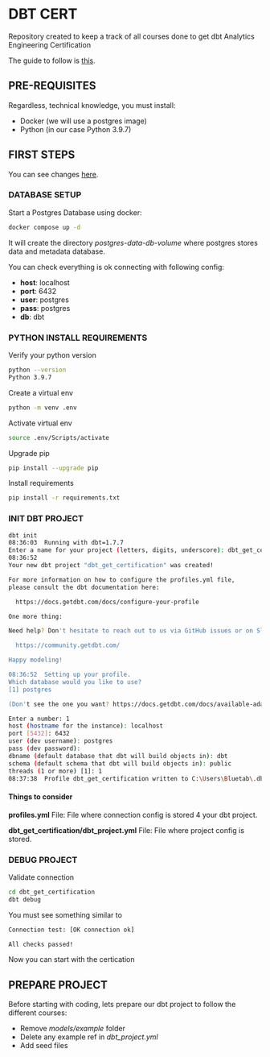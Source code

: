 # DBT CERT

Repository created to keep a track of all courses done to get dbt Analytics Engineering  Certification

The guide to follow is [this](https://www.getdbt.com/assets/uploads/dbt_certificate_study_guide.pdf).

## PRE-REQUISITES

Regardless, technical knowledge, you must install:

- Docker (we will use a postgres image)
- Python (in our case Python 3.9.7)

## FIRST STEPS

You can see changes [here](https://github.com/davidmunoz4185/dbt_cert/pull/1/files).

### DATABASE SETUP

Start a Postgres Database using docker:

```bash
docker compose up -d
```

It will create the directory _postgres-data-db-volume_ where postgres stores data and metadata database.

You can check everything is ok connecting with following config:

- __host__: localhost
- __port__: 6432
- __user__: postgres
- __pass__: postgres
- __db__: dbt

### PYTHON INSTALL REQUIREMENTS

Verify your python version

```BASH
python --version
Python 3.9.7
```

Create a virtual env

```BASH
python -m venv .env
```

Activate virtual env

```BASH
source .env/Scripts/activate
```

Upgrade pip

```BASH
pip install --upgrade pip
```

Install requirements

```BASH
pip install -r requirements.txt
```

### INIT DBT PROJECT

```BASH
dbt init
08:36:03  Running with dbt=1.7.7
Enter a name for your project (letters, digits, underscore): dbt_get_certification
08:36:52  
Your new dbt project "dbt_get_certification" was created!

For more information on how to configure the profiles.yml file,
please consult the dbt documentation here:

  https://docs.getdbt.com/docs/configure-your-profile

One more thing:

Need help? Don't hesitate to reach out to us via GitHub issues or on Slack:

  https://community.getdbt.com/

Happy modeling!

08:36:52  Setting up your profile.
Which database would you like to use?
[1] postgres

(Don't see the one you want? https://docs.getdbt.com/docs/available-adapters)

Enter a number: 1
host (hostname for the instance): localhost
port [5432]: 6432
user (dev username): postgres
pass (dev password): 
dbname (default database that dbt will build objects in): dbt
schema (default schema that dbt will build objects in): public
threads (1 or more) [1]: 1
08:37:38  Profile dbt_get_certification written to C:\Users\Bluetab\.dbt\profiles.yml using target's profile_template.yml and your supplied values. Run 'dbt debug' to validate the connection.
```

#### Things to consider

__profiles.yml__ File: File where connection config is stored 4 your dbt project.

__dbt_get_certification/dbt_project.yml__ File: File where project config is stored.

### DEBUG PROJECT

Validate connection

```BASH
cd dbt_get_certification
dbt debug
```

You must see something similar to

```BASH
Connection test: [OK connection ok]

All checks passed!
```

Now you can start with the certication

## PREPARE PROJECT

Before starting with coding, lets prepare our dbt project to follow the different courses:

- Remove _models/example_ folder
- Delete any example ref in _dbt_project.yml_
- Add seed files


